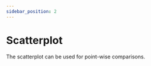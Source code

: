 ```yaml
---
sidebar_position: 2
---
```


# Scatterplot

The scatterplot can be used for point-wise comparisons.
